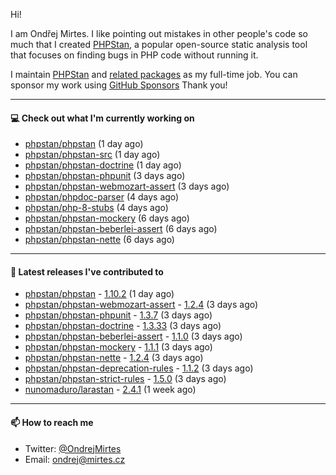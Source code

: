 Hi!

I am Ondřej Mirtes. I like pointing out mistakes in other people's code so much that I created [PHPStan](https://phpstan.org/), a popular open-source static analysis tool that focuses on finding bugs in PHP code without running it.

I maintain [PHPStan](https://github.com/phpstan/phpstan) and [related packages](https://github.com/phpstan/) as my full-time job. You can sponsor my work using [GitHub Sponsors](https://github.com/sponsors/ondrejmirtes) Thank you!

---

#### 💻 Check out what I'm currently working on

- [phpstan/phpstan](https://github.com/phpstan/phpstan) (1 day ago)
- [phpstan/phpstan-src](https://github.com/phpstan/phpstan-src) (1 day ago)
- [phpstan/phpstan-doctrine](https://github.com/phpstan/phpstan-doctrine) (1 day ago)
- [phpstan/phpstan-phpunit](https://github.com/phpstan/phpstan-phpunit) (3 days ago)
- [phpstan/phpstan-webmozart-assert](https://github.com/phpstan/phpstan-webmozart-assert) (3 days ago)
- [phpstan/phpdoc-parser](https://github.com/phpstan/phpdoc-parser) (4 days ago)
- [phpstan/php-8-stubs](https://github.com/phpstan/php-8-stubs) (4 days ago)
- [phpstan/phpstan-mockery](https://github.com/phpstan/phpstan-mockery) (6 days ago)
- [phpstan/phpstan-beberlei-assert](https://github.com/phpstan/phpstan-beberlei-assert) (6 days ago)
- [phpstan/phpstan-nette](https://github.com/phpstan/phpstan-nette) (6 days ago)

---

#### 🔭 Latest releases I've contributed to

- [phpstan/phpstan](https://github.com/phpstan/phpstan) - [1.10.2](https://github.com/phpstan/phpstan/releases/tag/1.10.2) (1 day ago)
- [phpstan/phpstan-webmozart-assert](https://github.com/phpstan/phpstan-webmozart-assert) - [1.2.4](https://github.com/phpstan/phpstan-webmozart-assert/releases/tag/1.2.4) (3 days ago)
- [phpstan/phpstan-phpunit](https://github.com/phpstan/phpstan-phpunit) - [1.3.7](https://github.com/phpstan/phpstan-phpunit/releases/tag/1.3.7) (3 days ago)
- [phpstan/phpstan-doctrine](https://github.com/phpstan/phpstan-doctrine) - [1.3.33](https://github.com/phpstan/phpstan-doctrine/releases/tag/1.3.33) (3 days ago)
- [phpstan/phpstan-beberlei-assert](https://github.com/phpstan/phpstan-beberlei-assert) - [1.1.0](https://github.com/phpstan/phpstan-beberlei-assert/releases/tag/1.1.0) (3 days ago)
- [phpstan/phpstan-mockery](https://github.com/phpstan/phpstan-mockery) - [1.1.1](https://github.com/phpstan/phpstan-mockery/releases/tag/1.1.1) (3 days ago)
- [phpstan/phpstan-nette](https://github.com/phpstan/phpstan-nette) - [1.2.4](https://github.com/phpstan/phpstan-nette/releases/tag/1.2.4) (3 days ago)
- [phpstan/phpstan-deprecation-rules](https://github.com/phpstan/phpstan-deprecation-rules) - [1.1.2](https://github.com/phpstan/phpstan-deprecation-rules/releases/tag/1.1.2) (3 days ago)
- [phpstan/phpstan-strict-rules](https://github.com/phpstan/phpstan-strict-rules) - [1.5.0](https://github.com/phpstan/phpstan-strict-rules/releases/tag/1.5.0) (3 days ago)
- [nunomaduro/larastan](https://github.com/nunomaduro/larastan) - [2.4.1](https://github.com/nunomaduro/larastan/releases/tag/2.4.1) (1 week ago)

---

#### 📫 How to reach me

- Twitter: [@OndrejMirtes](https://twitter.com/ondrejmirtes)
- Email: [ondrej@mirtes.cz](mailto:ondrej@mirtes.cz)
